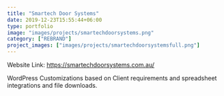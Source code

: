 ```yaml
---
title: "Smartech Door Systems"
date: 2019-12-23T15:55:44+06:00
type: portfolio
image: "images/projects/smartechdoorsystems.png"
category: ["REBRAND"]
project_images: ["images/projects/smartechdoorsystemsfull.png"]
---
```



Website Link: https://smartechdoorsystems.com.au/

WordPress Customizations based on Client requirements and spreadsheet integrations and file downloads.